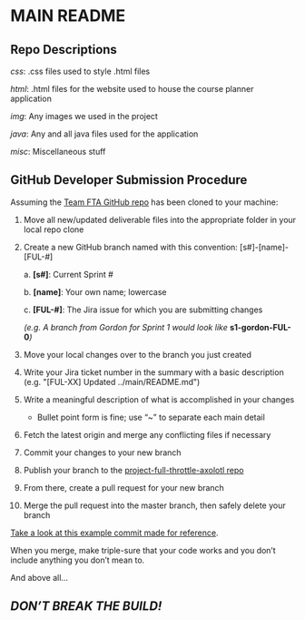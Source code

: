 # MAIN README

## Repo Descriptions
*css*: .css files used to style .html files

*html*: .html files for the website used to house the course planner application

*img*: Any images we used in the project

*java*: Any and all java files used for the application

*misc*: Miscellaneous stuff

## GitHub Developer Submission Procedure
Assuming the [Team FTA GitHub repo](https://github.com/UTMCSC301/project-full-throttle-axolotl.git) has been cloned to your machine:

1. Move all new/updated deliverable files into the appropriate folder in your local repo clone
2. Create a new GitHub branch named with this convention: [s#]-[name]-[FUL-#]

    a. **[s#]**: Current Sprint #

    b. **[name]**: Your own name; lowercase
    
    c. **[FUL-#]**: The Jira issue for which you are submitting changes
    
    _(e.g. A branch from Gordon for Sprint 1 would look like_ **s1-gordon-FUL-0**_)_

3. Move your local changes over to the branch you just created
4. Write your Jira ticket number in the summary with a basic description (e.g. "[FUL-XX] Updated ../main/README.md")
5. Write a meaningful description of what is accomplished in your changes
    - Bullet point form is fine; use “~” to separate each main detail
6. Fetch the latest origin and merge any conflicting files if necessary
7. Commit your changes to your new branch
8. Publish your branch to the [project-full-throttle-axolotl repo](https://github.com/UTMCSC301/project-full-throttle-axolotl.git)
9. From there, create a pull request for your new branch
10. Merge the pull request into the master branch, then safely delete your branch

[Take a look at this example commit made for reference](https://github.com/UTMCSC301/project-full-throttle-axolotl/commit/f1440740c1be42800cdd1e85d1000534c0b0bdfc).

When you merge, make triple-sure that your code works and you don’t include anything you don’t mean to.

And above all…

## ***DON’T BREAK THE BUILD!***
